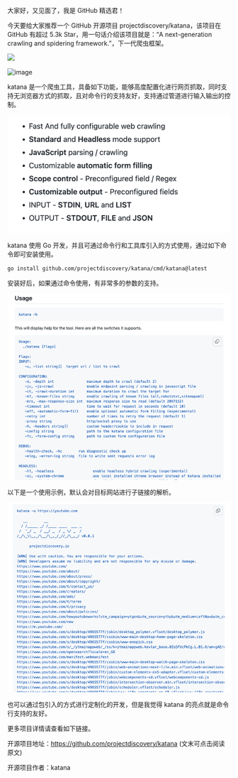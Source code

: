 
大家好，又见面了，我是 GitHub 精选君！

今天要给大家推荐一个 GitHub 开源项目 projectdiscovery/katana，该项目在 GitHub 有超过 5.3k Star，用一句话介绍该项目就是：“A next-generation crawling and spidering framework.”，下一代爬虫框架。

![](https://user-images.githubusercontent.com/8293321/196779266-421c79d4-643a-4f73-9b54-3da379bbac09.png)

![image](https://user-images.githubusercontent.com/8293321/199371558-daba03b6-bf9c-4883-8506-76497c6c3a44.png)

katana 是一个爬虫工具，具备如下功能，能够高度配置化进行网页抓取，同时支持无浏览器方式的抓取，且对命令行的支持友好，支持通过管道进行输入输出的控制。

![](https://raw.githubusercontent.com/ZhuPeng/pic/master/images/compress_image-20230201222704205.png)

katana 使用 Go 开发，并且可通过命令行和工具库引入的方式使用，通过如下命令即可安装使用。

```bash
go install github.com/projectdiscovery/katana/cmd/katana@latest
```

安装好后，如果通过命令使用，有非常多的参数的支持。

![](https://raw.githubusercontent.com/ZhuPeng/pic/master/images/compress_image-20230201223000574.png)

以下是一个使用示例，默认会对目标网站进行子链接的解析。

![](https://raw.githubusercontent.com/ZhuPeng/pic/master/images/compress_image-20230201223036208.png)

也可以通过包引入的方式进行定制化的开发，但是我觉得 katana 的亮点就是命令行支持的友好。


更多项目详情请查看如下链接。

开源项目地址：https://github.com/projectdiscovery/katana  (文末可点击阅读原文)

开源项目作者：katana

